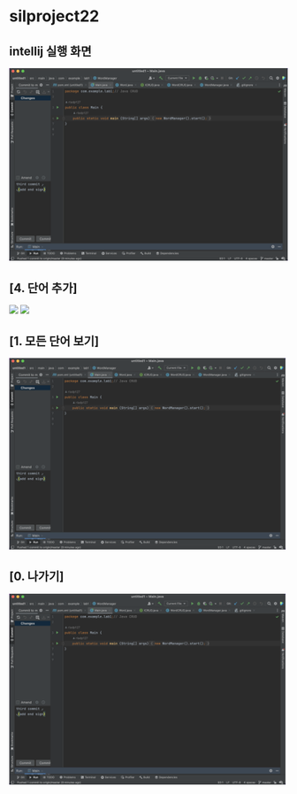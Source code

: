 # silproject22
## intellij 실행 화면
<img src = "https://github.com/rladp127/silproject22/blob/master/screenshots/intellij%20%E1%84%89%E1%85%B5%E1%86%AF%E1%84%92%E1%85%A2%E1%86%BC%20%E1%84%92%E1%85%AA%E1%84%86%E1%85%A7%E1%86%AB.png?raw=true" width = 700>

## [4. 단어 추가]
<img src = "https://github.com/rladp127/silproject22/blob/master/screenshots/단어 추가_1.png?raw=true" width = 500>
<img src = "https://github.com/rladp127/silproject22/blob/master/screenshots/단어 추가_2.png?raw=true" width = 500>

## [1. 모든 단어 보기]
<img src = "https://github.com/rladp127/silproject22/blob/master/screenshots/intellij%20%E1%84%89%E1%85%B5%E1%86%AF%E1%84%92%E1%85%A2%E1%86%BC%20%E1%84%92%E1%85%AA%E1%84%86%E1%85%A7%E1%86%AB.png?raw=true" width = 500>

## [0. 나가기]
<img src = "https://github.com/rladp127/silproject22/blob/master/screenshots/intellij%20%E1%84%89%E1%85%B5%E1%86%AF%E1%84%92%E1%85%A2%E1%86%BC%20%E1%84%92%E1%85%AA%E1%84%86%E1%85%A7%E1%86%AB.png?raw=true" width = 500>
